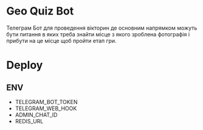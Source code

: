 # Geo Quiz Bot

Телеграм Бот для проведення вікторин де основним напрямком можуть бути питання в яких треба знайти місце з якого зроблена фотографія і прибути на це місце щоб пройти етап гри.


# Deploy

## ENV

- TELEGRAM_BOT_TOKEN
- TELEGRAM_WEB_HOOK
- ADMIN_CHAT_ID
- REDIS_URL
